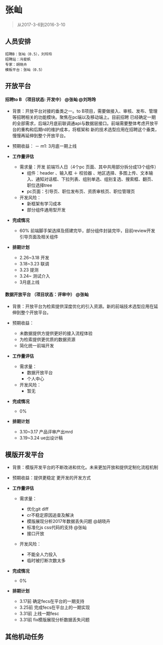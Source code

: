
# 张屾

> 从2017-3-6到2016-3-10

## 人员安排
```
招聘B：张屾（0.5），刘玲玲
招聘站：冯斐帆
专家：胡晓卉
模板平台：张屾（0.5）
```

## 开放平台

#### 招聘to B （项目状态: 开发中） @张屾 @刘玲玲

- 背景：开放平台对接的垂类之一。to B项目，需要做接入、审核、发布、管理等招聘相关的功能模块。聚焦在pc端以及移动端上。目前招聘
     已经确定一期的全部需求，后端2月底前联调通api与数据层接口。前端需要整体考虑开放平台的重构和后期rd的维护成本，将框架和
     新的技术选型应用在招聘这个垂类，慢慢再延伸到整个开放平台。

- 预期收益：
  － m1: 3月底一期上线

- **工作量评估** 
  - 需求量：开发 前端15人日（4个pc 页面、其中共用部分拆分成13个组件）
    - 组件：header 、输入框 ＋ 校验器 、地区选择、多图上传、文本输入、通知对话框、下拉列表、组别单选、组别复选、搜索框、翻页、职位选择tree
    - pc页面：引导页、职位发布页、资质审核页、职位管理页
  - 开发风险：
    - 新框架有学习成本 
    - 部分组件通用型开发
     
- **完成情况** 
    - 60% 前端脚手架选择及搭建完毕，部分组件封装完毕，目前review开发 引导页面及相关组件
     
- **排期计划**          
    - 2.26~3.18 开发
    - 3.18~3.23 联调     
    - 3.23 提测
    - 3.24~ 测试介入
    - 3月底上线
     
#### 数据开放平台 （项目状态：评审中） @张屾
          
- 背景：开放平台为检索提供深度优化的引入资源。新的前端技术选型应用在延伸到整个开放平台。

- 预期收益：
    - 未数据提供方提供更好的接入流程体验
    - 为检索提供更优质的数据资源
    - 简化统一前端开发

- **工作量评估** 
    - 需求量：
        - 数据开放平台
        - 个人中心
    - 开发风险：
        - 暂无
        
- **完成情况** 
    - 0%
    
- **排期计划** 
    - 3.10~3.17 产品评审产出mrd 
    - 3.19~3.24 ue出设计稿
     	  
    
## 模版开发平台

- 背景：模版开发平台的不断改进和优化。未来更加开放和提供定制化流程机制

- 预期收益：提供更稳定 更开发的开发方式

- **工作量评估** 
  - 需求量：
     - 优化git diff
     - cr不稳定原因追查及解决
     - 模版展现分析2017年数据丢失问题 @胡晓卉
     - 标准化js css代码的支持 @张屾
     - 接口开放
     
  - 开发风险：
     - 不能全人力投入
     - 临时被打断次数太多
     
- **完成情况** 
     - 0%
	 
- **排期计划**
	 - 3.17前 确定fecs在平台的一期支持
	 - 3.25前 完成fecs在平台上的一期实现
	 - 3.31前 上线一期fesc
	 - 3.31前 fix模版展现分析数据丢失问题

## 其他机动任务
